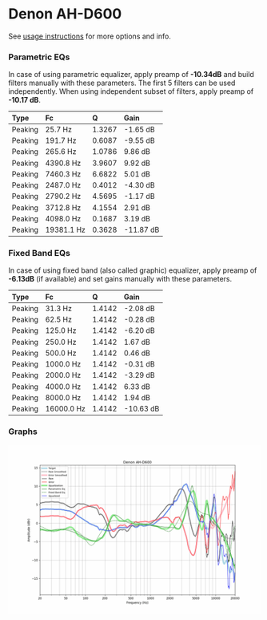 # Denon AH-D600
See [usage instructions](https://github.com/jaakkopasanen/AutoEq#usage) for more options and info.

### Parametric EQs
In case of using parametric equalizer, apply preamp of **-10.34dB** and build filters manually
with these parameters. The first 5 filters can be used independently.
When using independent subset of filters, apply preamp of **-10.17 dB**.

| Type    | Fc         |      Q | Gain      |
|:--------|:-----------|:-------|:----------|
| Peaking | 25.7 Hz    | 1.3267 | -1.65 dB  |
| Peaking | 191.7 Hz   | 0.6087 | -9.55 dB  |
| Peaking | 265.6 Hz   | 1.0786 | 9.86 dB   |
| Peaking | 4390.8 Hz  | 3.9607 | 9.92 dB   |
| Peaking | 7460.3 Hz  | 6.6822 | 5.01 dB   |
| Peaking | 2487.0 Hz  | 0.4012 | -4.30 dB  |
| Peaking | 2790.2 Hz  | 4.5695 | -1.17 dB  |
| Peaking | 3712.8 Hz  | 4.1554 | 2.91 dB   |
| Peaking | 4098.0 Hz  | 0.1687 | 3.19 dB   |
| Peaking | 19381.1 Hz | 0.3628 | -11.87 dB |

### Fixed Band EQs
In case of using fixed band (also called graphic) equalizer, apply preamp of **-6.13dB**
(if available) and set gains manually with these parameters.

| Type    | Fc         |      Q | Gain      |
|:--------|:-----------|:-------|:----------|
| Peaking | 31.3 Hz    | 1.4142 | -2.08 dB  |
| Peaking | 62.5 Hz    | 1.4142 | -0.28 dB  |
| Peaking | 125.0 Hz   | 1.4142 | -6.20 dB  |
| Peaking | 250.0 Hz   | 1.4142 | 1.67 dB   |
| Peaking | 500.0 Hz   | 1.4142 | 0.46 dB   |
| Peaking | 1000.0 Hz  | 1.4142 | -0.31 dB  |
| Peaking | 2000.0 Hz  | 1.4142 | -3.29 dB  |
| Peaking | 4000.0 Hz  | 1.4142 | 6.33 dB   |
| Peaking | 8000.0 Hz  | 1.4142 | 1.94 dB   |
| Peaking | 16000.0 Hz | 1.4142 | -10.63 dB |

### Graphs
![](./Denon%20AH-D600.png)